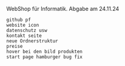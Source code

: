 WebShop für Informatik.
Abgabe am 24.11.24

```Todo
github pf 
website icon 
datenschutz usw 
kontakt seite
neue Ordnerstruktur
preise
hover bei den bild produkten
start page hamburger bug fix

